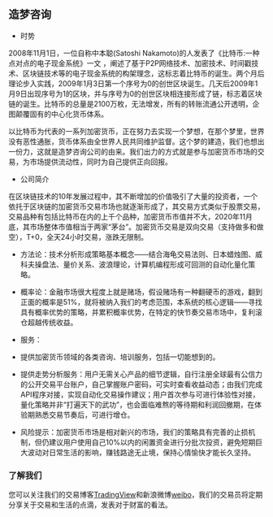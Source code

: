 ## 造梦咨询

- 时势

2008年11月1日，一位自称中本聪(Satoshi Nakamoto)的人发表了《比特币:一种点对点的电子现金系统》一文 ，阐述了基于P2P网络技术、加密技术、时间戳技术、区块链技术等的电子现金系统的构架理念，这标志着比特币的诞生。两个月后理论步入实践，2009年1月3日第一个序号为0的创世区块诞生。几天后2009年1月9日出现序号为1的区块，并与序号为0的创世区块相连接形成了链，标志着区块链的诞生。比特币的总量是2100万枚，无法增发，所有的转账流通公开透明，企图颠覆固有的中心化货币体系。

以比特币为代表的一系列加密货币，正在努力去实现一个梦想，在那个梦里，世界没有恶性通胀，货币体系由全世界人民共同维护监督。这个梦的建造，我们也想出一份力，这就是造梦咨询公司的由来。我们出力的方式就是参与加密货币市场的交易，为市场提供流动性，同时为自己提供正向回报。

- 公司简介

在区块链技术的10年发展过程中，其不断增加的价值吸引了大量的投资者，一个依托于区块链的加密货币交易市场也就逐渐形成了，其交易方式类似于股票交易，交易品种有包括比特币在内的上千个品种，加密货币市值并不大，2020年11月底，其市场整体市值相当于两家“茅台”。加密货币交易是双向交易（支持做多和做空），T+0，全天24小时交易，涨跌无限制。

- 方法论：技术分析形成策略基本概念——结合海龟交易法则、日本蜡烛图、威科夫操盘法、量价关系、波浪理论，计算机编程形成可回测的自动化量化策略。

- 概率论：金融市场很大程度上就是赌场，假设赌场有一种翻硬币的游戏，翻到正面的概率是51%，就将被纳入我们的考虑范围，本系统的核心逻辑——寻找具有概率优势的策略，并累积概率优势，在特定的快节奏交易市场中，复利滚仓超越传统收益。

- 服务：
- 提供加密货币领域的各类咨询、培训服务，包括一切能想到的。
- 提供走势分析服务：用户无需关心产品的细节逻辑，自行注册全球最有公信力的公开交易平台账户，自己掌握账户密码，可实时查看收益动态；由我们完成API程序对接，实现自动化交易操作建议；用户首次参与可进行体验性对接，量化策略并非“打遍天下的武功”，也会面临难熬的等待期和利润回撤期，在体验期熟悉交易节奏后，可进行增仓。
- 风险提示：加密货币市场是相对新兴的市场，我们的策略具有完善的止损机制，但仍建议用户使用自己10%以内的闲置资金进行分批次投资，避免短期巨大波动对日常生活的影响，赚钱路途无止境，保持心情愉快才能长久坚持。

### 了解我们

您可以关注我们的交易博客[TradingView](https://cn.tradingview.com/u/JohnGe/)和新浪微博[weibo](https://weibo.com/u/1850085390/)，我们的交易员将定期分享关于交易和生活的点滴，发表对于财富的看法。
